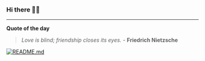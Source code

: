### Hi there 👋🏻


---

**Quote of the day**

> *Love is blind; friendship closes its eyes.* - **Friedrich Nietzsche** 

[![README.md](https://github.com/marcolovazzano/marcolovazzano/actions/workflows/readme.yml/badge.svg?branch=main)](https://github.com/marcolovazzano/marcolovazzano/actions/workflows/readme.yml)
